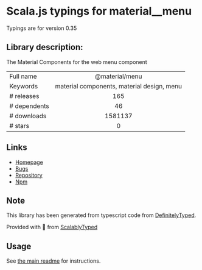 
# Scala.js typings for material__menu

Typings are for version 0.35

## Library description:
The Material Components for the web menu component

|                    |                 |
| ------------------ | :-------------: |
| Full name          | @material/menu |
| Keywords           | material components, material design, menu |
| # releases         | 165 |
| # dependents       | 46 |
| # downloads        | 1581137 |
| # stars            | 0 |

## Links
- [Homepage](https://github.com/material-components/material-components-web#readme)
- [Bugs](https://github.com/material-components/material-components-web/issues)
- [Repository](https://github.com/material-components/material-components-web)
- [Npm](https://www.npmjs.com/package/%40material%2Fmenu)
    


## Note
This library has been generated from typescript code from [DefinitelyTyped](https://definitelytyped.org).

Provided with :purple_heart: from [ScalablyTyped](https://github.com/oyvindberg/ScalablyTyped)

## Usage
See [the main readme](../../readme.md) for instructions.


